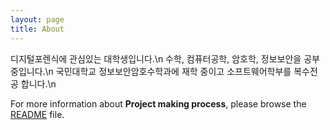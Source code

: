 ```yaml
---
layout: page
title: About
---
```


디지털포렌식에 관심있는 대학생입니다.\n
수학, 컴퓨터공학, 암호학, 정보보안을 공부 중입니다.\n
국민대학교 정보보안암호수학과에 재학 중이고 소프트웨어학부를 복수전공 합니다.\n

For more information about **Project making process**, please browse the [README](https://github.com/hyeyun01/hyeyun01.github.io#readme) file.
